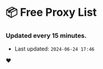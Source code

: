 # :package: Free Proxy List
### Updated every 15 minutes.

- Last updated: `2024-06-24 17:46`

:heart:
